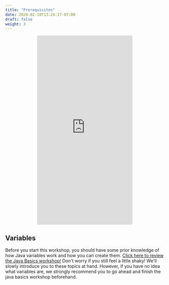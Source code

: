 ```yaml
---
title: "Prerequisites"
date: 2020-02-10T13:24:17-07:00
draft: false
weight: 3
---
```


<p style="text-align: center;"><iframe width="60%" height="600px" src="https://www.youtube.com/embed/m09C635qvN0" frameborder="0" allow="accelerometer; autoplay; clipboard-write; encrypted-media; gyroscope; picture-in-picture" allowfullscreen></iframe></p>

<!--<link rel="stylesheet" href="../../style.css">-->

## Variables

Before you start this workshop, you should have some prior knowledge of how Java variables work and how you can create them. [Click here to review the Java Basics workshop!](https://workshops.nuevofoundation.org/java-basics/) Don't worry if you still feel a little shaky! We'll slowly introduce you to these topics at hand. However, if you have no idea what variables are, we strongly recommend you to go ahead and finish the java basics workshop beforehand.

